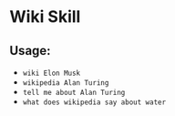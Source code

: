 # Wiki Skill

## Usage:
* `wiki Elon Musk`
* `wikipedia Alan Turing`
* `tell me about Alan Turing`
* `what does wikipedia say about water`

